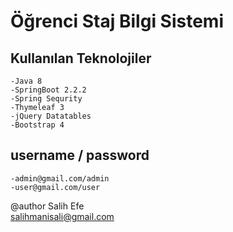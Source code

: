 # Öğrenci Staj Bilgi Sistemi
## Kullanılan Teknolojiler
	-Java 8  
	-SpringBoot 2.2.2  
	-Spring Sequrity  
	-Thymeleaf 3  
	-jQuery Datatables  
	-Bootstrap 4
	

 
## username / password
	-admin@gmail.com/admin   
	-user@gmail.com/user
	
@author 
Salih Efe  
salihmanisali@gmail.com